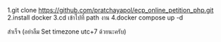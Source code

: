1.git clone https://github.com/pratchayapol/ecp_online_petition_php.git
2.install docker 
3.cd เข้าไปที่ path งาน
4.docker compose up -d

สำเร็จ
(อย่าลืม Set timezone utc+7 ด้วยนะครับ)
 
